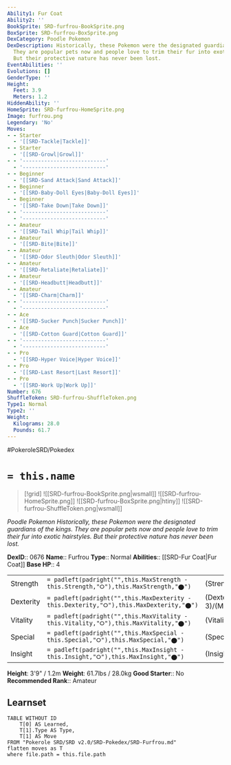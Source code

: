 ```yaml
---
Ability1: Fur Coat
Ability2: ''
BookSprite: SRD-furfrou-BookSprite.png
BoxSprite: SRD-furfrou-BoxSprite.png
DexCategory: Poodle Pokemon
DexDescription: Historically, these Pokemon were the designated guardians of the kings.
  They are popular pets now and people love to trim their fur into exotic hairstyles.
  But their protective nature has never been lost.
EventAbilities: ''
Evolutions: []
GenderType: ''
Height:
  Feet: 3.9
  Meters: 1.2
HiddenAbility: ''
HomeSprite: SRD-furfrou-HomeSprite.png
Image: furfrou.png
Legendary: 'No'
Moves:
- - Starter
  - '[[SRD-Tackle|Tackle]]'
- - Starter
  - '[[SRD-Growl|Growl]]'
- - '---------------------------'
  - '---------------------------'
- - Beginner
  - '[[SRD-Sand Attack|Sand Attack]]'
- - Beginner
  - '[[SRD-Baby-Doll Eyes|Baby-Doll Eyes]]'
- - Beginner
  - '[[SRD-Take Down|Take Down]]'
- - '---------------------------'
  - '---------------------------'
- - Amateur
  - '[[SRD-Tail Whip|Tail Whip]]'
- - Amateur
  - '[[SRD-Bite|Bite]]'
- - Amateur
  - '[[SRD-Odor Sleuth|Odor Sleuth]]'
- - Amateur
  - '[[SRD-Retaliate|Retaliate]]'
- - Amateur
  - '[[SRD-Headbutt|Headbutt]]'
- - Amateur
  - '[[SRD-Charm|Charm]]'
- - '---------------------------'
  - '---------------------------'
- - Ace
  - '[[SRD-Sucker Punch|Sucker Punch]]'
- - Ace
  - '[[SRD-Cotton Guard|Cotton Guard]]'
- - '---------------------------'
  - '---------------------------'
- - Pro
  - '[[SRD-Hyper Voice|Hyper Voice]]'
- - Pro
  - '[[SRD-Last Resort|Last Resort]]'
- - Pro
  - '[[SRD-Work Up|Work Up]]'
Number: 676
ShuffleToken: SRD-furfrou-ShuffleToken.png
Type1: Normal
Type2: ''
Weight:
  Kilograms: 28.0
  Pounds: 61.7
---
```


#PokeroleSRD/Pokedex

# `= this.name`

> [!grid]
> ![[SRD-furfrou-BookSprite.png|wsmall]]
> ![[SRD-furfrou-HomeSprite.png]]
> ![[SRD-furfrou-BoxSprite.png|htiny]]
> ![[SRD-furfrou-ShuffleToken.png|wsmall]]


*Poodle Pokemon*
*Historically, these Pokemon were the designated guardians of the kings. They are popular pets now and people love to trim their fur into exotic hairstyles. But their protective nature has never been lost.*

**DexID**:: 0676
**Name**:: Furfrou
**Type**:: Normal
**Abilities**:: [[SRD-Fur Coat|Fur Coat]]
**Base HP**:: 4

|           |                                                                                        |                                          |
| --------- | -------------------------------------------------------------------------------------- | ---------------------------------------- |
| Strength  | `= padleft(padright("",this.MaxStrength - this.Strength,"⭘"),this.MaxStrength,"⬤")`    | (Strength::2)/(MaxStrength::5)   |
| Dexterity | `= padleft(padright("",this.MaxDexterity - this.Dexterity,"⭘"),this.MaxDexterity,"⬤")` | (Dexterity:: 3)/(MaxDexterity::6) |
| Vitality  | `= padleft(padright("",this.MaxVitality - this.Vitality,"⭘"),this.MaxVitality,"⬤")`    | (Vitality::2)/(MaxVitality::4)   |
| Special   | `= padleft(padright("",this.MaxSpecial - this.Special,"⭘"),this.MaxSpecial,"⬤")`       | (Special::2)/(MaxSpecial::4)     |
| Insight   | `= padleft(padright("",this.MaxInsight - this.Insight,"⭘"),this.MaxInsight,"⬤")`       | (Insight::2)/(MaxInsight::5)     |

**Height**: 3'9" / 1.2m
**Weight**: 61.7lbs / 28.0kg
**Good Starter**:: No
**Recommended Rank**:: Amateur

## Learnset

```dataview
TABLE WITHOUT ID
    T[0] AS Learned,
    T[1].Type AS Type,
    T[1] AS Move
FROM "Pokerole SRD/SRD v2.0/SRD-Pokedex/SRD-Furfrou.md"
flatten moves as T
where file.path = this.file.path
```

